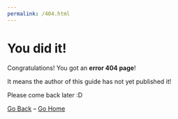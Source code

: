 ```yaml
---
permalink: /404.html
---
```


# You did it!
Congratulations! You got an **error 404 page**!

It means the author of this guide has not yet published it!

Please come back later :D

<a href="javascript:history.go(-1)">Go Back</a> &ndash; [Go Home](/index.md)